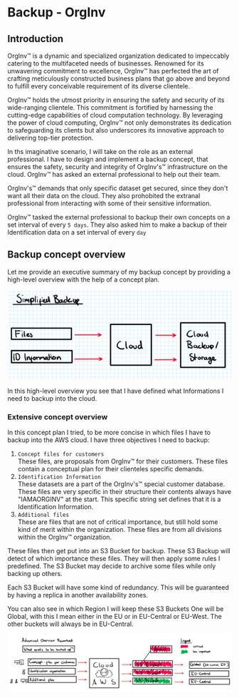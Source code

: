 # Backup - OrgInv

## Introduction

OrgInv&trade; is a dynamic and specialized organization dedicated to impeccably catering to the multifaceted needs of businesses. Renowned for its unwavering commitment to excellence, OrgInv&trade; has perfected the art of crafting meticulously constructed business plans that go above and beyond to fulfill every conceivable requirement of its diverse clientele.

OrgInv&trade; holds the utmost priority in ensuring the safety and security of its wide-ranging clientele. This commitment is fortified by harnessing the cutting-edge capabilities of cloud computation technology. By leveraging the power of cloud computing, OrgInv&trade; not only demonstrates its dedication to safeguarding its clients but also underscores its innovative approach to delivering top-tier protection.

In ths imaginative scenario, I will take on the role as an external professional. I have to design and implement a backup concept, that ensures the safety, security and integrity of OrgInv's&trade; infrastructure on the cloud. OrgInv&trade; has asked an external professional to help out their team.

OrgInv's&trade; demands that only specific dataset get secured, since they don't want all their data on the cloud. They also prohobited the extranal professional from interacting with some of their sensitive information.

OrgInv&trade; tasked the external professional to backup their own concepts on a set interval of every ``5 days``. They also asked him to make a backup of their Identification data on a set interval of every ``day``

## Backup concept overview
Let me provide an executive summary of my backup concept by providing a high-level overview with the help of a concept plan.

![Alt text](images/basconcept.png)

In this high-level overview you see that I have defined what Informations I need to backup into the cloud.

### Extensive concept overview
In this concept plan I tried, to be more concise in which files I have to backup into the AWS cloud. I have three objectives I need to backup:

1. `Concept files for customers`<br>
These files, are proposals from OrgInv&trade; for their customers. These files contain a conceptual plan for their clienteles specific demands.
2. `Identification Information`<br>
These datasets are a part of the OrgInv's&trade; special customer database. These files are very specific in their structure their contents always have "IAMAORGINV" at the start. This specific string set defines that it is a Identification Information.
3. `Additional files`<br>
These are files that are not of critical importance, but still hold some kind of merit within the organization. These files are from all divisions within the OrgInv&trade; organization.

These files then get put into an S3 Bucket for backup. These S3 Backup will detect of which importance these files. They will then apply some rules I predefined. The S3 Bucket may decide to archive some files while only backing up others.

Each S3 Bucket will have some kind of redundancy. This will be guaranteed by having a replica in another availability zones.

You can also see in which Region I will keep these S3 Buckets One will be Global, with this I mean either in the EU or in EU-Central or EU-West. The other buckets will always be in EU-Central.

![Alt text](images/advconcept.png)

